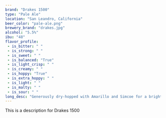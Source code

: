 ```yaml
---
brand: "Drakes 1500"
type: "Pale Ale"
location: "San Leandro, California"
beer_color: "pale-ale.png"
brewery_brand: "drakes.jpg"
alcohol: "5.5%"
ibu: "48"
flavor_profile:
 - is_bitter: " "
 - is_strong: " "
 - is_sweet: " "
 - is_balanced: "True"
 - is_light_crisp: " "
 - is_creamy: " "
 - is_hoppy: "True"
 - is_extra_hoppy: " "
 - is_light: " "
 - is_malty: " "
 - is_sour: " "
long_desc: "Generously dry-hopped with Amarillo and Simcoe for a bright, piney punch, this new school American-style pale ale brings together orange blossom and grapefruit notes with a touch of honey sweetness."
---
```


This is a description for Drakes 1500